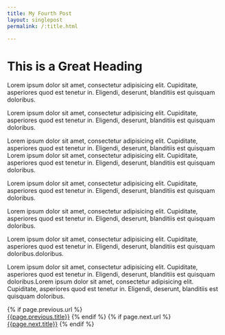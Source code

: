 ```yaml
---
title: My Fourth Post
layout: singlepost
permalink: /:title.html

---
```

<h1>This is a Great Heading</h1>

Lorem ipsum dolor sit amet, consectetur adipisicing elit. Cupiditate, asperiores quod est tenetur in. Eligendi, deserunt, blanditiis est quisquam doloribus.<!--more-->

Lorem ipsum dolor sit amet, consectetur adipisicing elit. Cupiditate, asperiores quod est tenetur in. Eligendi, deserunt, blanditiis est quisquam doloribus.

Lorem ipsum dolor sit amet, consectetur adipisicing elit. Cupiditate, asperiores quod est tenetur in. Eligendi, deserunt, blanditiis est quisquam Lorem ipsum dolor sit amet, consectetur adipisicing elit. Cupiditate, asperiores quod est tenetur in. Eligendi, deserunt, blanditiis est quisquam doloribus.

Lorem ipsum dolor sit amet, consectetur adipisicing elit. Cupiditate, asperiores quod est tenetur in. Eligendi, deserunt, blanditiis est quisquam doloribus.

Lorem ipsum dolor sit amet, consectetur adipisicing elit. Cupiditate, asperiores quod est tenetur in. Eligendi, deserunt, blanditiis est quisquam doloribus.

Lorem ipsum dolor sit amet, consectetur adipisicing elit. Cupiditate, asperiores quod est tenetur in. Eligendi, deserunt, blanditiis est quisquam doloribus.doloribus.

Lorem ipsum dolor sit amet, consectetur adipisicing elit. Cupiditate, asperiores quod est tenetur in. Eligendi, deserunt, blanditiis est quisquam doloribus.Lorem ipsum dolor sit amet, consectetur adipisicing elit. Cupiditate, asperiores quod est tenetur in. Eligendi, deserunt, blanditiis est quisquam doloribus.
<div class="clearfix">
	{% if page.previous.url %}
	<div class="col_half"><a href="{{page.previous.url}}" data-animate="tada" class="button button-border button-xlarge nobottommargin"><i class="icon-line-arrow-left"></i>{{page.previous.title}}</a> 
		{% endif %}
		{% if page.next.url %}
	</div>
	<div class="col_half col_last tright"> 
			<a href="{{page.next.url}}" data-scrollto="#section-pricing" class="button button-border button-xlarge nobottommargin">{{page.next.title}}<i class="icon-line-arrow-right"></i></a>
	{% endif %}
	</div>
</div>
